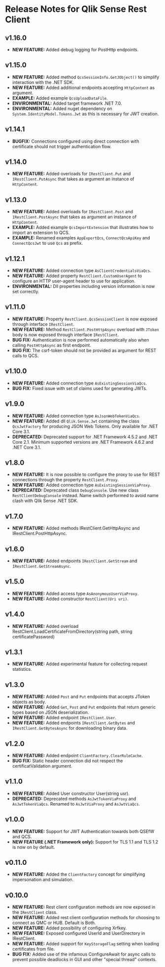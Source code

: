 # Release Notes for Qlik Sense Rest Client

## v1.16.0
* **NEW FEATURE:** Added debug logging for PostHttp endpoints.

## v1.15.0
* **NEW FEATURE:** Added method `QcsSessionInfo.GetJObject()` to simplify interaction with the .NET SDK.
* **NEW FEATURE:** Added additional endpoints accepting `HttpContent` as argument.
* **EXAMPLE:** Added example `QcsUploadDataFile`.
* **ENVIRONMENTAL:** Added target framework .NET 7.0.
* **ENVIRONMENTAL:** Added nuget dependency on `System.IdentityModel.Tokens.Jwt` as this is necessary for JWT creation.

## v1.14.1
* **BUGFIX:** Connections configured using direct connection with certificate should not trigger authentication flow.

## v1.14.0
* **NEW FEATURE:** Added overloads for `IRestClient.Put` and `IRestClient.PutAsync` that takes as argument an instance of `HttpContent`.

## v1.13.0
* **NEW FEATURE:** Added overloads for `IRestClient.Post` and `IRestClient.PostAsync` that takes as argument an instance of `HttpContent`.
* **EXAMPLE:** Added example `QcsImportExtension` that illustrates how to import an extension to QCS.
* **EXAMPLE:** Renamed examples `AppExportQcs`, `ConnectQcsApiKey` and `ConnectQcsJwt` to use `Qcs` as prefix.

## v1.12.1
* **NEW FEATURE:** Added connection type `AsClientCredentialsViaQcs`.
* **NEW FEATURE:** Added property `RestClient.CustomUserAgent` to configure an HTTP user-agent header to use for application.
* **ENVIRONMENTAL:** Dll properties including version information is now set correctly.

## v1.11.0
* **NEW FEATURE:** Property `RestClient.QcsSessionClient` is now exposed through interface `IRestClient`.
* **NEW FEATURE:** Method `RestClient.PostHttpAsync` overload with `JToken` body is now exposed through interface `IRestClient`.
* **BUG FIX:** Authentication is now performed automatically also when calling `PostHttpAsync` as first endpoint.
* **BUG FIX:** The csrf-token should not be provided as argument for REST calls to QCS.

## v1.10.0
* **NEW FEATURE:** Added connection type `AsExistingSessionViaQcs`.
* **BUG FIX:** Fixed issue with set of claims used for generating JWTs.

## v1.9.0
* **NEW FEATURE:** Added connection type `AsJsonWebTokenViaQcs`.
* **NEW FEATURE:** Added dll `Qlik.Sense.Jwt` containing the class `QcsJwtFactory` for producing JSON Web Tokens. Only available for .NET Core 3.1.
* **DEPRECATED:** Deprecated support for .NET Framework 4.5.2 and .NET Core 2.1. Minimum supported versions are .NET Framework 4.6.2 and .NET Core 3.1.

## v1.8.0
* **NEW FEATURE:** It is now possible to configure the proxy to use for REST connections through the property `RestClient.Proxy`.
* **NEW FEATURE:** Added connection type `AsExistingSessionViaProxy`.
* **DEPRECATED:** Deprecated class `DebugConsole`. Use new class `RestClientDebugConsole` instead. Name switch performed to avoid name clash with Qlik Sense .NET SDK.

## v1.7.0
* **NEW FEATURE:** Added methods IRestClient.GetHttpAsync and IRestClient.PostHttpAsync.

## v1.6.0
* **NEW FEATURE:** Added endpoints `IRestClient.GetStream` and `IRestClient.GetStreamAsync`.

## v1.5.0
* **NEW FEATURE:** Added access type `AsAnonymousUserViaProxy`.
* **NEW FEATURE:** Added constructor `RestClient(Uri uri)`.

## v1.4.0
* **NEW FEATURE:** Added overload RestClient.LoadCertificateFromDirectory(string path, string certificatePassword)

## v1.3.1
* **NEW FEATURE:** Added experimental feature for collecting request statistics.

## v1.3.0
* **NEW FEATURE:** Added `Post` and `Put` endpoints that accepts JToken objects as body.
* **NEW FEATURE:** Added `Get`, `Post` and `Put` endpoints that return generic types based on JSON deserialization.
* **NEW FEATURE:** Added endpoint `IRestClient.User`.
* **NEW FEATURE:** Added endpoints `IRestClient.GetBytes` and `IRestClient.GetBytesAsync` for downloading binary data.

## v1.2.0
* **NEW FEATURE:** Added endpoint `ClientFactory.ClearRuleCache`.
* **BUG FIX:** Static header connection did not respect the certificatValidation argument.

## v1.1.0
* **NEW FEATURE:** Added User constructor User(string usr).
* **DEPRECATED:** Deprecated methods `AsJwtTokenViaProxy` and `AsJwtTokenViaQcs`. Renamed to `AsJwtViaProxy` and `AsJwtViaQcs`.

## v1.0.0
* **NEW FEATURE:** Support for JWT Authentication towards both QSEfW and QCS.
* **NEW FEATURE (.NET Framework only):** Support for TLS 1.1 and TLS 1.2 is now on by default.

## v0.11.0
* **NEW FEATURE:** Added the `ClientFactory` concept for simplifying impersonation and simulation.

## v0.10.0
* **NEW FEATURE:** Rest client configuration methods are now exposed in the `IRestClient` class.
* **NEW FEATURE:** Added rest client configuration methods for choosing to connect as QMC or HUB. Default is Both.
* **NEW FEATURE:** Added possibility of configuring Xrfkey.
* **NEW FEATURE:** Exposed configured UserId and UserDirectory in IRestClient.
* **NEW FEATURE:** Added support for `KeyStorageFlag` setting when loading certificates from file.
* **BUG FIX:** Added use of the infamous ConfigureAwait for async calls to prevent possible deadlocks in GUI and other "special thread" contexts.
